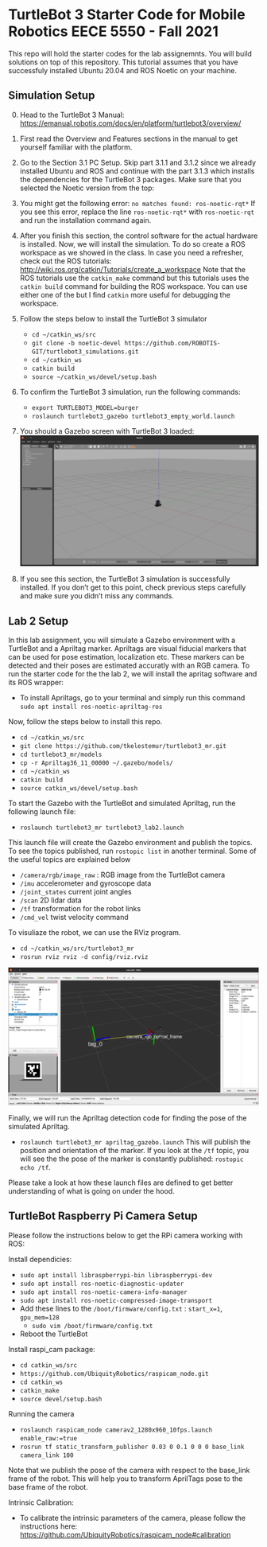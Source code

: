 # TurtleBot 3 Starter Code for Mobile Robotics EECE 5550 - Fall 2021

This repo will hold the starter codes for the lab assignemnts. You will build solutions on top of this repository. This tutorial assumes that you have successfuly installed Ubuntu 20.04 and ROS Noetic on your machine. 

## Simulation Setup
0. Head to the TurtleBot 3 Manual: https://emanual.robotis.com/docs/en/platform/turtlebot3/overview/  
1. First read the Overview and Features sections in the manual to get yourself familiar with the platform. 

2. Go to the Section 3.1 PC Setup. Skip part 3.1.1 and 3.1.2 since we already installed Ubuntu and ROS and continue with the part 3.1.3 which installs the dependencies for the TurtleBot 3 packages. Make sure that you selected the Noetic version from the top: 

3. You might get the following error: `no matches found: ros-noetic-rqt*` If you see this error, replace the line `ros-noetic-rqt*` with `ros-noetic-rqt` and run the installation command again. 

4. After you finish this section, the control software for the actual hardware is installed. Now, we will install the simulation. To do so create a ROS workspace as we showed in the class. In case you need a refresher, check out the ROS tutorials: http://wiki.ros.org/catkin/Tutorials/create_a_workspace  Note that the ROS tutorials use the `catkin_make` command but this tutorials uses the `catkin build` command for building the ROS workspace. You can use either one of the but I find `catkin` more useful for debugging the workspace. 

5. Follow the steps below to install the TurtleBot 3 simulator 
    * `cd ~/catkin_ws/src` 
    * `git clone -b noetic-devel https://github.com/ROBOTIS-GIT/turtlebot3_simulations.git `
    * `cd ~/catkin_ws `
    * `catkin build`
    * `source ~/catkin_ws/devel/setup.bash `
6. To confirm the TurtleBot 3 simulation, run the following commands: 
    * `export TURTLEBOT3_MODEL=burger` 
    * `roslaunch turtlebot3_gazebo turtlebot3_empty_world.launch `

7. You should a Gazebo screen with TurtleBot 3 loaded: 
![TurtleBot 3 Gazebo](images/gazebo_empty.png)
 
8. If you see this section, the TurtleBot 3 simulation is successfully installed. If you don’t get to this point, check previous steps carefully and make sure you didn’t miss any commands. 

## Lab 2 Setup
In this lab assignment, you will simulate a Gazebo environment with a TurtleBot and a Apriltag marker. Apriltags are visual fiducial markers that can be used for pose estimation, localization etc. These markers can be detected and their poses are estimated accuratly with an RGB camera. To run the starter code for the the lab 2, we will install the apritag software and its ROS wrapper:

* To install Apriltags, go to your terminal and simply run this command `sudo apt install ros-noetic-apriltag-ros`

Now, follow the steps below to install this repo.
* `cd ~/catkin_ws/src`
* `git clone https://github.com/tkelestemur/turtlebot3_mr.git`
* `cd turtlebot3_mr/models`
* `cp -r Apriltag36_11_00000 ~/.gazebo/models/`
* `cd ~/catkin_ws`
* `catkin build`
* `source catkin_ws/devel/setup.bash`

To start the Gazebo with the TurtleBot and simulated Apriltag, run the following launch file:
* `roslaunch turtlebot3_mr turtlebot3_lab2.launch`

This launch file will create the Gazebo environment and publish the topics. To see the topics published, run `rostopic list` in another terminal. Some of the useful topics are explained below

* `/camera/rgb/image_raw` : RGB image from the TurtleBot camera
* `/imu` accelerometer and gyroscope data
* `/joint_states` current joint angles
* `/scan` 2D lidar data
* `/tf` transformation for the robot links
* `/cmd_vel` twist velocity command 

To visuliaze the robot, we can use the RViz program. 
* `cd ~/catkin_ws/src/turtlebot3_mr`
* `rosrun rviz rviz -d config/rviz.rviz`

![TurtleBot 3 Gazebo](images/rviz.png)

Finally, we will run the Apriltag detection code for finding the pose of the simulated Apriltag.
* `roslaunch turtlebot3_mr apriltag_gazebo.launch`
This will publish the position and orientation of the marker. If you look at the `/tf` topic, you will see the the pose of the marker is constantly published: `rostopic echo /tf`. 

Please take a look at how these launch files are defined to get better understanding of what is going on under the hood. 

## TurtleBot Raspberry Pi Camera Setup
Please follow the instructions below to get the RPi camera working with ROS:

Install dependicies: 
* `sudo apt install libraspberrypi-bin libraspberrypi-dev`
* `sudo apt install ros-noetic-diagnostic-updater`
* `sudo apt install ros-noetic-camera-info-manager`
* `sudo apt install ros-noetic-compressed-image-transport`
* Add these lines to the `/boot/firmware/config.txt` : `start_x=1`, `gpu_mem=128`
   * `sudo vim /boot/firmware/config.txt`  
* Reboot the TurtleBot

Install raspi_cam package:
* `cd catkin_ws/src`
* `https://github.com/UbiquityRobotics/raspicam_node.git`
* `cd catkin_ws`
* `catkin_make`
* `source devel/setup.bash`

Running the camera
* `roslaunch raspicam_node camerav2_1280x960_10fps.launch enable_raw:=true`
* `rosrun tf static_transform_publisher 0.03 0 0.1 0 0 0 base_link camera_link 100`

Note that we publish the pose of the camera with respect to the base_link frame of the robot. This will help you to transform AprilTags pose to the base frame of the robot. 

Intrinsic Calibration:
* To calibrate the intrinsic parameters of the camera, please follow the instructions here: https://github.com/UbiquityRobotics/raspicam_node#calibration
